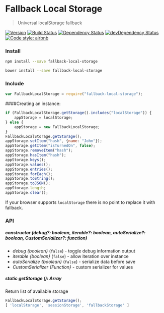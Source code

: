 Fallback Local Storage
===========

> Universal localStorage fallback

[![Version](http://img.shields.io/npm/v/fallback-local-storage.svg)](https://www.npmjs.org/package/fallback-local-storage)
[![Build Status](https://travis-ci.org/r37r0m0d3l/fallback-local-storage.svg?branch=master)](https://travis-ci.org/r37r0m0d3l/fallback-local-storage)
[![Dependency Status](https://david-dm.org/jscs-dev/node-jscs.svg?theme=shields.io&style=flat)](https://david-dm.org/r37r0m0d3l/fallback-local-storage)
[![devDependency Status](https://david-dm.org/jscs-dev/node-jscs/dev-status.svg?theme=shields.io&style=flat)](https://david-dm.org/r37r0m0d3l/fallback-local-storage#info=devDependencies)
[![Code style: airbnb](https://img.shields.io/badge/code%20style-airbnb-blue.svg?style=flat)](https://github.com/airbnb/javascript)

### Install

```bash
npm install --save fallback-local-storage
```

```bash
bower install --save fallback-local-storage
```

### Include

```javascript
var FallbackLocalStorage = require("fallback-local-storage");
```

####Creating an instance:

```javascript
if (FallbackLocalStorage.getStorage().includes("localStorage")) {
	appStorage = localStorage;
} else {
	appStorage = new FallbackLocalStorage;
}
FallbackLocalStorage.getStorage();
appStorage.setItem("hash", {name: "John"});
appStorage.getItem("isTurnedOn", false);
appStorage.removeItem("hash");
appStorage.hasItem("hash");
appStorage.keys();
appStorage.values();
appStorage.entries();
appStorage.forEach();
appStorage.toString();
appStorage.toJSON();
appStorage.length;
appStorage.clear();
```

If your browser supports `localStorage` there is no point to replace it with fallback.

### API

##### constructor (debug?: boolean, iterable?: boolean, autoSerialize?: boolean, CustomSerializer?: function)

+ *debug* _{boolean}_ (`false`) - toggle debug information output
+ *iterable* _{boolean}_ (`false`) - allow iteration over instance
+ *autoSerialize* _{boolean}_ (`false`) - serialize data before save
+ *CustomSerializer* _{Function}_ - custom serializer for values

##### static getStorage (): Array

Return list of available storage

```javascript
FallbackLocalStorage.getStorage();
[ 'localStorage', 'sessionStorage', 'fallbackStorage' ]
```